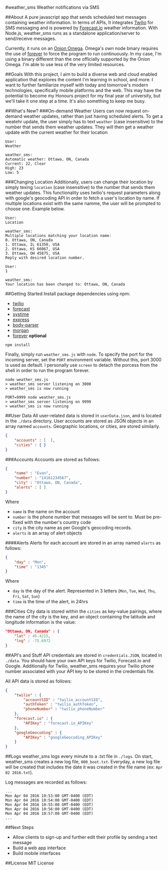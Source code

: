 #weather_sms
Weather notifications via SMS

##About
A pure javascript app that sends scheduled text messages containing weather information. In terms of APIs, It integrates [Twilio](https://www.twilio.com) for SMS messaging and is powered by [Forecast.io](http://forecast.io/) weather information. With Node.js, weather_sms runs as a standalone application/server to send/receive messages.

Currently, it runs on an [Onion Omega](https://onion.io). Omega's own node binary requires the use of [forever](https://www.npmjs.com/package/forever) to force the program to run continuously. In my case, I'm using a binary different than the one officially supported by the Onion Omega. I'm able to use less of the very limited resources.

##Goals
With this project, I aim to build a diverse web and cloud enabled application that explores the content I'm learning in school, and more. I want to further familiarize myself with today and tomorrow's modern technologies, specifically mobile platforms and the web. This may have the potential to become my Honours project for my final year of university, but we'll take it one step at a time. It's also something to keep me busy.

##What's New?
###On-demand Weather
Users can now request on-demand weather updates, rather than just having scheduled alerts. To get a weatehr update, the user simply has to text `weather` (case insensitive) to the number that sends them weather updates. They will then get a weather update with the current weather for their location
```
User:
Weather

weather_sms:
Automatic weather: Ottawa, ON, Canada
Current: 22, Clear
High: 23
Low: 5
```

###Changing Location
Additionally, users can change their location by simply texing `location` (case insensitive) to the number that sends them weather updates. This functionality uses twilio's request parameters along with google's geocoding API in order to fetch a user's location by name. If multiple locations exist with the same namme, the user will be prompted to choose one. Example below.
```
User:
Location

weather_sms:
Multiple locations matching your location name:
0. Ottawa, ON, Canada
1. Ottawa, IL 61350, USA
2. Ottawa, KS 66067, USA
3. Ottawa, OH 45875, USA
Reply with desired location number.

User:
1

weather_sms:
Your location has been changed to: Ottawa, ON, Canada
```

##Getting Started
Install package dependencies using npm:
- [twilio](https://www.npmjs.com/package/twilio)
- [forecast](https://www.npmjs.com/package/forecast)
- [systime](https://www.npmjs.com/package/systime)
- [express](https://www.npmjs.com/package/express)
- [body-parser](https://www.npmjs.com/package/body-parser)
- [morgan](https://www.npmjs.com/package/morgan)
- [forever](https://www.npmjs.com/package/forever) **optional** 
```
npm install
```

Finally, simply run `weather_sms.js` with `node`.
To specify the port for the incoming server, set the `PORT` environment variable. Without this, port 3000 is used as default. I personally use `screen` to detach the porcess from the shell in order to run the program forever.
```
node weather_sms.js
> weather_sms server listening on 3000
> weather_sms is now running
```
```
PORT=9999 node weather_sms.js
> weather_sms server listening on 9999
> weather_sms is now running
```

##User Data
All user-related data is stored in `userData.json`, and is located in the `./data` directory. User accounts are stored as JSON objects in an array named `accounts`. Geographic locations, or cities, are stored similarly.

```JSON
{
	"accounts" : [  ],
	"cities" : { }
}
```

###Accounts
Accounts are stored as follows:
```JSON
{
	"name" : "Evan",
	"number" : "14161234567",
	"city" : "Ottawa, ON, Canada",
	"alerts" : [ ]
}
```
Where
- `name` is the name on the account
- `number` is the phone number that messages will be sent to. Must be pre-fixed with the number's country code
- `city` is the city name as per Google's geocoding records.
- `alerts` is an array of alert objects

####Alerts
Alerts for each account are stored in an array named `alerts` as follows:
```JSON
{
	"day" : "Mon",
	"time" : "1345"
}
```
Where
- `day` is the day of the alert. Represented in 3 letters (`Mon`, `Tue`, `Wed`, `Thu`, `Fri`, `Sat`, `Sun`)
- `time` is the time of the alert, in 24hrs

###Cities
City data is stored within the `cities` as key-value pairings, where the name of the city is the key, and an object containing the latitude and longitude information is the value:

```JSON
"Ottawa, ON, Canada" : {
	"lat" : 45.4215,
	"lng" : -75.6972
}
```

##API's and Stuff
API credentials are stored in `credentials.JSON`, located in `./data`. You should have your own API keys for Twilio, Forecast.io and Google. Additionally for Twilio, weather_sms requires your Twilio phone number associated with your API key to be stored in the credentials file.

All API data is stored as follows:
```JSON
{
	"twilio" : {
		"accountSID" : "twilio_accountSID",
		"authToken" : "twilio_authToken",
		"phoneNumber" : "twilio_phoneNumber"
	},
	"forecast.io" : {
		"APIKey" : "forecast.io_APIKey"
	},
	"googleGeocoding" : {
		"APIKey" : "googleGeocoding_APIKey"
	}
}
```

##Logs
weather_sms logs every minute to a .txt file in `./logs`.
On start, weather_sms creates a new log file, `000_boot.txt`. Everyday, a new log file will be created that includes the date it was created in the file name (ex: `Apr 02 2016.txt`).

Log messages are recorded as follows:
```
...
Mon Apr 04 2016 10:53:00 GMT-0400 (EDT)
Mon Apr 04 2016 10:54:00 GMT-0400 (EDT)
Mon Apr 04 2016 10:55:00 GMT-0400 (EDT)
Mon Apr 04 2016 10:56:00 GMT-0400 (EDT)
Mon Apr 04 2016 10:57:00 GMT-0400 (EDT)
...
```

##Next Steps
- Allow clients to sign-up and further edit their profile by sending a text message
- Build a web app interface
- Build mobile interfaces

##License
MIT License
